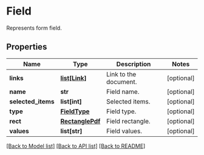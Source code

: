 # Field
Represents form field.

## Properties
Name | Type | Description | Notes
------------ | ------------- | ------------- | -------------
**links** | [**list[Link]**](Link.md) | Link to the document. | [optional] 
**name** | **str** | Field name. | [optional] 
**selected_items** | **list[int]** | Selected items. | [optional] 
**type** | [**FieldType**](FieldType.md) | Field type. | [optional] 
**rect** | [**RectanglePdf**](RectanglePdf.md) | Field rectangle. | [optional] 
**values** | **list[str]** | Field values. | [optional] 

[[Back to Model list]](../README.md#documentation-for-models) [[Back to API list]](../README.md#documentation-for-api-endpoints) [[Back to README]](../README.md)


